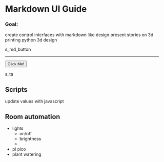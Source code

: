 # Markdown UI Guide

### Goal:
create control interfaces with markdown like design
present stories on 3d printing
python 3d design


s_md_button
<hr>
<a href="https://www.google.com" target="_blank"><button>Click Me!</button></a>

s_ta

## Scripts

update values with javascript

## Room automation

- lights
  - on/off
  - brightness
  - 
- pi pico 
- plant watering
